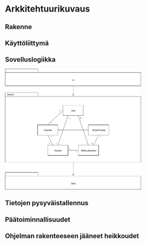 # Arkkitehtuurikuvaus

## Rakenne

## Käyttöliittymä

## Sovelluslogiikka
<img src="https://github.com/sainikumara/otm-harjoitustyo/blob/master/worksheetout/documentation/otm-project-class-diagram.png" width="450">

## Tietojen pysyväistallennus

## Päätoiminnallisuudet

## Ohjelman rakenteeseen jääneet heikkoudet
